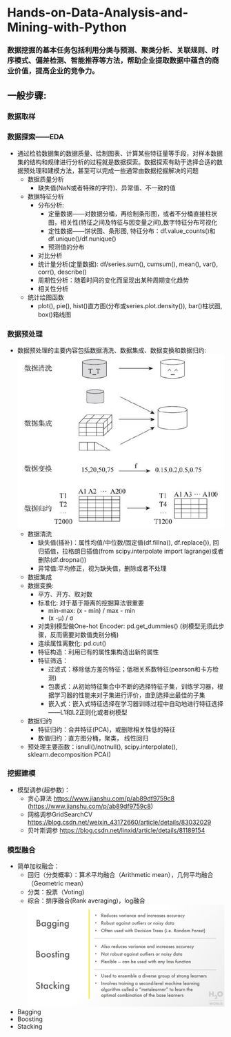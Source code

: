 # Hands-on-Data-Analysis-and-Mining-with-Python
### 数据挖掘的基本任务包括利用分类与预测、聚类分析、关联规则、时序模式、偏差检测、智能推荐等方法，帮助企业提取数据中蕴含的商业价值，提高企业的竞争力。
## 一般步骤:
### 数据取样
### 数据探索——EDA
- 通过检验数据集的数据质量、绘制图表、计算某些特征量等手段，对样本数据集的结构和规律进行分析的过程就是数据探索。数据探索有助于选择合适的数据预处理和建模方法，甚至可以完成一些通常由数据挖掘解决的问题
  - 数据质量分析
    - 缺失值(NaN或者特殊的字符)、异常值、不一致的值
  - 数据特征分析
    - 分布分析: 
      - 定量数据——对数据分桶，再绘制条形图，或者不分桶直接柱状图，相关性(特征之间及特征与因变量之间),数字特征分布可视化
      - 定性数据——饼状图、条形图, 特征分布：df.value_counts()和df.unique()/df.nunique()
      - 预测值的分布
    - 对比分析
    - 统计量分析(定量数据): df/series.sum(), cumsum(), mean(), var(), corr(), describe()
    - 周期性分析：随着时间的变化而呈现出某种周期变化趋势
    - 相关性分析
  - 统计绘图函数
    - plot(), pie(), hist()直方图(分布或series.plot.density()), bar()柱状图, box()箱线图
### 数据预处理
- 数据预处理的主要内容包括数据清洗、数据集成、数据变换和数据归约:
![Image text](https://github.com/ZiqiuZhou/Hands-on-Data-Analysis-and-Mining-with-Python/blob/master/IMG/%E6%95%B0%E6%8D%AE%E9%A2%84%E5%A4%84%E7%90%86.PNG)
  - 数据清洗
    - 缺失值(插补)：属性均值/中位数/固定值(df.fillna(), df.replace()), 回归插值，拉格朗日插值(from scipy.interpolate import lagrange)或者删除(df.dropna())
    - 异常值:平均修正，视为缺失值，删除或者不处理
  - 数据集成
  - 数据变换: 
    - 平方、开方、取对数
    - 标准化: 对于基于距离的挖掘算法很重要
      - min-max: (x - min) / max - min
      - (x -μ) / σ
    - 对类别模型做One-hot Encoder: pd.get_dummies() (树模型无须此步骤，反而需要对数值类别分桶)
    - 连续属性离散化: pd.cut()
    - 特征构造：利用已有的属性集构造出新的属性
    - 特征筛选：
      - 过滤式：移除低方差的特征；低相关系数特征(pearson和卡方检测)
      - 包裹式：从初始特征集合中不断的选择特征子集，训练学习器，根据学习器的性能来对子集进行评价，直到选择出最佳的子集
      - 嵌入式：嵌入式特征选择在学习器训练过程中自动地进行特征选择——L1和L2正则化或者树模型
  - 数据归约
    - 特征归约：合并特征(PCA)，或删除相关性低的特征
    - 数值归约：直方图分桶，聚类， 线性回归
  - 预处理主要函数：isnull()/notnull(), scipy.interpolate(), sklearn.decomposition PCA()
     
### 挖掘建模
- 模型调参(超参数)：
  - 贪心算法 https://www.jianshu.com/p/ab89df9759c8 (https://www.jianshu.com/p/ab89df9759c8)
  - 网格调参GridSearchCV https://blog.csdn.net/weixin_43172660/article/details/83032029
  - 贝叶斯调参 https://blog.csdn.net/linxid/article/details/81189154


### 模型融合
- 简单加权融合：
  - 回归（分类概率）：算术平均融合（Arithmetic mean），几何平均融合（Geometric mean）
  - 分类：投票（Voting)
  - 综合：排序融合(Rank averaging)，log融合
 ![Image text](https://github.com/ZiqiuZhou/Hands-on-Data-Analysis-and-Mining-with-Python/blob/master/IMG/v2-5b28f8daae1d292a4650dbf2694caf71_r.jpg)
- Bagging
- Boosting
- Stacking
